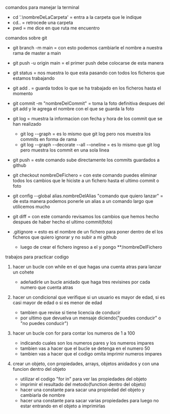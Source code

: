


comandos para manejar la terminal

- cd '.\nombreDeLaCarpeta'      = entra a la carpeta que le indique
- cd..                          = retrocede una carpeta
- pwd                           = me dice en que ruta me encuentro




comandos sobre git

- git branch -m main                = con esto podemos cambiarle el nombre a nuestra rama de master a main
- git push -u origin main           = el primer push debe colocarse de esta manera
- git status                        = nos muestra lo que esta pasando con todos los ficheros que estamos trabajando
- git add .                         = guarda todos lo que se ha trabajado en los ficheros hasta el momento
- git commit -m "nombreDelCommit"   = toma la foto definitiva despues del git add y le agrega el nombre con el que se guarda la foto
- git log                           = muestra la informacion con fecha y hora de los commit que se han realizado
    * git log --graph               = es lo mismo que git log pero nos muestra los commits en forma de rama
    * git log --graph --decorate --all --oneline = es lo mismo que git log pero muestra los commit en una sola linea
- git push                          = este comando sube directamente los commits guardados a github 
- git checkout nombreDeFichero      = con este comando puedes eliminar todos los cambios que le hiciste a un fichero hasta el ultimo commit o foto
- git config --global alias.nombreDelAlias "comando que quiero lanzar" = de esta manera podemos ponerle un alias a un comando largo que utilicemos mucho
- git diff                          = con este comando revisamos los cambios que hemos hecho despues de haber hecho el ultimo commit(foto)


- .gitignore                        = esto es el nombre de un fichero para poner dentro de el los ficheros que quiero ignorar y no subir a mi github
    * luego de crear el fichero ingreso a el y pongo **/nombreDelFichero













trabajos para practicar codigo

1. hacer un bucle con while en el que hagas una cuenta atras para lanzar un cohete 
    - adeñadirle un bucle anidado que haga tres revisines por cada numero que cuenta atras

2. hacer un condicional que verifique si un usuario es mayor de edad, si es casi mayor de edad o si es menor de edad
    - tambien que revise si tiene licencia de conducir
    - por ultimo que devuelva un mensaje diciendo("puedes conducir" o "no puedes conducir")

3. hacer un bucle con for para contar los numeros de 1 a 100 
    - indicando cuales son los numeros pares y los numeros impares
    - tambien vas a hacer que el bucle se detenga en el numero 50
    - tambien vas a hacer que el codigo omita imprimir numeros impares

4. crear un objeto, con propiedades, arrays, objetos anidados y con una funcion dentro del objeto
    - utilizar el codigo "for in" para ver las propiedades del objeto
    - imprimir el resultado del metodo(function dentro del objeto)
    - hacer una constante para sacar una propiedad del objeto y cambiarla de nombre
    - hacer una constante para sacar varias propiedades para luego no estar entrando en el objeto a imprimirlas